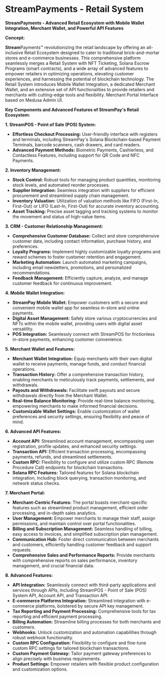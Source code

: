 # StreamPayments - Retail System

**StreamPayments - Advanced Retail Ecosystem with Mobile Wallet Integration, Merchant Wallet, and Powerful API Features**

**Concept:**

**Stream**Payments™ revolutionizing the retail landscape by offering an all-inclusive Retail Ecosystem designed to cater to traditional brick-and-mortar stores and e-commerce businesses. This comprehensive platform seamlessly merges a Retail System with NFT Ticketing, Solana Escrow Programs (smart contracts), and a wide array of advanced features to empower retailers in optimizing operations, elevating customer experiences, and harnessing the potential of blockchain technology. The Retail System introduces Mobile Wallet Integration, a dedicated Merchant Wallet, and an extensive set of API functionalities to provide retailers and merchants with cutting-edge tools and flexibility. Merchant Portal Interface based on Medusa Admin UI.

**Key Components and Advanced Features of StreamPay's Retail Ecosystem:**

**1. StreamPOS - Point of Sale (POS) System:**

   - **Effortless Checkout Processing:** User-friendly interface with registers and terminals, including StreamPay's Solana Blockchain-based Payment Terminals, barcode scanners, cash drawers, and card readers.
   - **Advanced Payment Methods:** Biometric Payments, Cashierless, and Contactless Features, including support for QR Code and NFC Payments.
   
**2. Inventory Management:**

   - **Stock Control:** Robust tools for managing product quantities, monitoring stock levels, and automated reorder processes.
   - **Supplier Integration:** Seamless integration with suppliers for efficient procurement and streamlined supply chain management.
   - **Inventory Valuation:** Utilization of valuation methods like FIFO (First-In, First-Out) or LIFO (Last-In, First-Out) for accurate inventory accounting.
   - **Asset Tracking:** Precise asset tagging and tracking systems to monitor the movement and status of high-value items.
   
**3. CRM - Customer Relationship Management:**

   - **Comprehensive Customer Database:** Collect and store comprehensive customer data, including contact information, purchase history, and preferences.
   - **Loyalty Programs:** Implement highly customizable loyalty programs and reward schemes to foster customer retention and engagement.
   - **Marketing Automation:** Launch automated marketing campaigns, including email newsletters, promotions, and personalized recommendations.
   - **Feedback Management:** Efficiently capture, analyze, and manage customer feedback for continuous improvement.
   
**4. Mobile Wallet Integration:**

   - **StreamPay Mobile Wallet:** Empower customers with a secure and convenient mobile wallet app for seamless in-store and online payments.
   - **Digital Asset Management:** Safely store various cryptocurrencies and NFTs within the mobile wallet, providing users with digital asset versatility.
   - **POS Integration:** Seamlessly connect with StreamPOS for frictionless in-store payments, enhancing customer convenience.
   
**5. Merchant Wallet and Features:**

   - **Merchant Wallet Integration:** Equip merchants with their own digital wallet to receive payments, manage funds, and conduct financial operations.
   - **Transaction History:** Offer a comprehensive transaction history, enabling merchants to meticulously track payments, settlements, and withdrawals.
   - **Payouts and Withdrawals:** Facilitate swift payouts and secure withdrawals directly from the Merchant Wallet.
   - **Real-time Balance Monitoring:** Provide real-time balance monitoring, empowering merchants to make informed financial decisions.
   - **Customizable Wallet Settings:** Enable customization of wallet preferences and security settings, ensuring flexibility and peace of mind.
   
**6. Advanced API Features:**

   - **Account API:** Streamlined account management, encompassing user registration, profile updates, and enhanced security settings.
   - **Transaction API:** Efficient transaction processing, encompassing payments, refunds, and streamlined settlements.
   - **Custom RPC:** Flexibility to configure and utilize custom RPC (Remote Procedure Call) endpoints for blockchain transactions.
   - **Solana RPC Features:** Tailored features for Solana blockchain integration, including block querying, transaction monitoring, and network status checks.
   
**7. Merchant Portal:**

   - **Merchant-Centric Features:** The portal boasts merchant-specific features such as streamlined product management, efficient order processing, and in-depth sales analytics.
   - **User Management:** Empower merchants to manage their staff, assign permissions, and maintain control over portal functionalities.
   - **Billing and Subscription Management:** Seamless handling of billing, easy access to invoices, and simplified subscription plan management.
   - **Communication Hub:** Foster direct communication between merchants and customers, efficiently handling customer feedback and support requests.
   - **Comprehensive Sales and Performance Reports:** Provide merchants with comprehensive reports on sales performance, inventory management, and crucial financial data.

**8. Advanced Features:**

   - **API Integration:** Seamlessly connect with third-party applications and services through APIs, including StreamPOS - Point of Sale (POS) System API, Account API, and Transaction API.
   - **E-commerce Platforms Integration:** Streamlined integration with e-commerce platforms, bolstered by secure API key management.
   - **Tax Reporting and Payment Processing:** Comprehensive tools for tax reporting and efficient payment processing.
   - **Billing Automation:** Streamline billing processes for both merchants and customers.
   - **Webhooks:** Unlock customization and automation capabilities through robust webhook functionality.
   - **Custom RPC Configuration:** Flexibility to configure and fine-tune custom RPC settings for tailored blockchain transactions.
   - **Custom Payment Gateway:** Tailor payment gateway preferences to align precisely with business requirements.
   - **Product Settings:** Empower retailers with flexible product configuration and customization options.
  